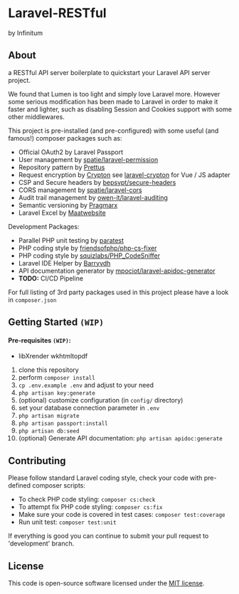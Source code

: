 # Laravel-RESTful
by Infinitum

## About
a RESTful API server boilerplate to quickstart your Laravel API server project.

We found that Lumen is too light and simply love Laravel more. However some serious modification has been made to 
Laravel in order to make it faster and lighter, such as disabling Session and Cookies support with some other middlewares.  

This project is pre-installed (and pre-configured) with some useful (and famous!) composer packages such as:

- Official OAuth2 by Laravel Passport
- User management by [spatie/laravel-permission](https://github.com/spatie/laravel-permission)
- Repository pattern by [Prettus](https://github.com/andersao/l5-repository)
- Request encryption by [Crypton](https://github.com/tzsk/crypton) see [laravel-crypton](https://github.com/tzsk/laravel-crypton) for Vue / JS adapter
- CSP and Secure headers by [bepsvpt/secure-headers](https://github.com/BePsvPT/secure-headers)
- CORS management by [spatie/laravel-cors](https://github.com/spatie/laravel-cors)
- Audit trail management by [owen-it/laravel-auditing](https://github.com/owen-it/laravel-auditing)
- Semantic versioning by [Pragmarx](https://github.com/antonioribeiro/version)
- Laravel Excel by [Maatwebsite](https://github.com/maatwebsite/Laravel-Excel)

Development Packages:

- Parallel PHP unit testing by [paratest](https://github.com/paratestphp/paratest)
- PHP coding style by [friendsofphp/php-cs-fixer](https://github.com/FriendsOfPhp/PHP-CS-Fixer)
- PHP coding style by [squizlabs/PHP_CodeSniffer](https://github.com/squizlabs/PHP_CodeSniffer)
- Laravel IDE Helper by [Barryvdh](https://github.com/barryvdh/laravel-ide-helper)
- API documentation generator by [mpociot/laravel-apidoc-generator](https://github.com/mpociot/laravel-apidoc-generator)
- **TODO:** CI/CD Pipeline


For full listing of 3rd party packages used in this project please have a look in `composer.json`


## Getting Started `(WIP)`

#### Pre-requisites `(WIP)`:
- libXrender wkhtmltopdf

1. clone this repository
1. perform `composer install`
1. `cp .env.example .env` and adjust to your need
1. `php artisan key:generate`
1. (optional) customize configuration (in `config/` directory)
1. set your database connection parameter in `.env`
1. `php artisan migrate`
1. `php artisan passport:install`
1. `php artisan db:seed`
1. (optional) Generate API documentation: `php artisan apidoc:generate`

## Contributing
Please follow standard Laravel coding style, check your code with pre-defined composer scripts:

- To check PHP code styling: `composer cs:check`
- To attempt fix PHP code styling: `composer cs:fix`
- Make sure your code is covered in test cases: `composer test:coverage`
- Run unit test: `composer test:unit`

If everything is good you can continue to submit your pull request to 'development' branch.


## License
This code is open-source software licensed under the [MIT license](https://opensource.org/licenses/MIT).
